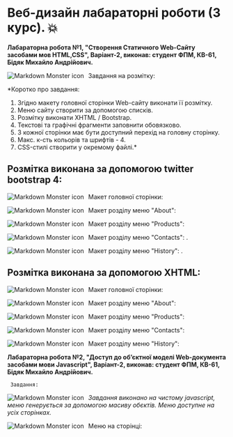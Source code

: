# Веб-дизайн лабараторні роботи (3 курс). :boom:
**Лабараторна робота №1, "Створення Статичного Web-Сайту засобами мов HTML,CSS", Варіант-2, виконав: студент ФПМ, КВ-61, Бідяк Михайло Андрійович.**

Завдання на розмітку:
<img src="https://i.gyazo.com/0c526eaf74b2ed265aff07591f66d312.png"
     alt="Markdown Monster icon"
     style="float: left; margin-right: 10px;" />

*Коротко про завдання:
1) Згідно макету головної сторінки Web-сайту виконати її розмітку.
2) Меню сайту створити за допомогою списків.
3) Розмітку виконати XHTML / Bootstrap.
4) Текстові та графічні фрагменти заповнити обовязково.
5) З кожної сторінки має бути доступний перехід на головну сторінку.
6) Макс. к-сть кольорів та шрифтів - 4.
7) CSS-стилі створити у окремому файлі.*

## Розмітка виконана за допомогою twitter bootstrap 4:

Макет головної сторінки:
<img src="https://i.gyazo.com/34bed79296faa1379f232831e19aa380.png "
     alt="Markdown Monster icon"
     style="float: left; margin-right: 10px;" />

Макет розділу меню "About": 
<img src="https://i.gyazo.com/a5eaa3aa619705a956f072b69c735392.png "
     alt="Markdown Monster icon"
     style="float: left; margin-right: 10px;" />

Макет розділу меню "Products": 
<img src="https://i.gyazo.com/57fde1d11180bc63b6adb8da9a14cfc3.png "
     alt="Markdown Monster icon"
     style="float: left; margin-right: 10px;" />

Макет розділу меню "Contacts":  .
<img src="https://i.gyazo.com/4181b1ffd039ac21aacf5c1f2021d42b.png"
     alt="Markdown Monster icon"
     style="float: left; margin-right: 10px;" />

Макет розділу меню "History":  .
<img src="https://i.gyazo.com/0f7d8a6dad2b531809a53fe49803a326.png"
     alt="Markdown Monster icon"
     style="float: left; margin-right: 10px;" />
     
## Розмітка виконана за допомогою XHTML:

Макет головної сторінки:
<img src="https://i.gyazo.com/a022dab95883324d18186cd2e385af11.png"
     alt="Markdown Monster icon"
     style="float: left; margin-right: 10px;" />
     
Макет розділу меню "About": 
<img src="https://i.gyazo.com/6f755f5ca62897556200c8c22ff10adf.png"
     alt="Markdown Monster icon"
     style="float: left; margin-right: 10px;" />
     
Макет розділу меню "Products": 
<img src="https://i.gyazo.com/fb1c92ffa936692d15b818e28f8b48fd.png"
     alt="Markdown Monster icon"
     style="float: left; margin-right: 10px;" />

Макет розділу меню "Contacts":
<img src="https://i.gyazo.com/03b05d8b96c7951e27c48f2945afdb98.png"
     alt="Markdown Monster icon"
     style="float: left; margin-right: 10px;" />

Макет розділу меню "History":
<img src="https://i.gyazo.com/e0eb4e2d1338574af096baf3a5461099.png"
     alt="Markdown Monster icon"
     style="float: left; margin-right: 10px;" />
     
**Лабараторна робота №2, "Доступ до об’єктної моделі Web-документа засобами мови Javascript", Варіант-2, виконав: студент ФПМ, КВ-61, Бідяк Михайло Андрійович.**
     
     Завдання:
<img src="https://i.gyazo.com/bdbd1484db6d42086ef516e59146dcce.png"
     alt="Markdown Monster icon"
     style="float: left; margin-right: 10px;" />

*Завдання виконано на чистому javascript, меню генерується за допомогою масиву обєктів. Меню доступне на усіх сторінках.*

Меню на сторінці: 
<img src="https://i.gyazo.com/266a56d51b2dbc0fae7472b25772cd5c.png"
     alt="Markdown Monster icon"
     style="float: left; margin-right: 10px;" />

     


